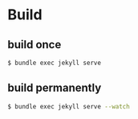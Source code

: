 # Build


## build once

```sh
$ bundle exec jekyll serve
```

## build permanently

```sh
$ bundle exec jekyll serve --watch
```
